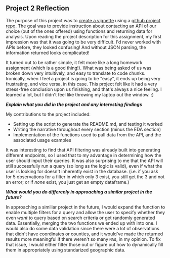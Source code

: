 ##  Project 2 Reflection

The purpose of this project was to [create a vignette](https://mmkahn.github.io/Project2/) using a [github project repo](https://github.com/MMKahn/Project2). The goal was to provide instruction about contacting an API of our choice (out of the ones offered) using functions and returning data for analysis. Upon reading the project description for this assignment, my first impression was that it was going to be very difficult. I'd never worked with APIs before, they looked confusing! And without JSON parsing, the information returned looks complicated!

It turned out to be rather simple, it felt more like a long homework assignment (which is a good thing!). What was being asked of us was broken down very intuitively, and easy to translate to code chunks. Ironically, when I feel a project is going to be "easy", it ends up being very frustrating, and vice versa, in this case. This project felt like it had a very stress-free conclusion upon us finishing, and that's always a nice feeling. I learned a lot, but I didn't feel like throwing my laptop out the window. :)

_**Explain what you did in the project and any interesting findings**_

My contributions to the project included:

- Setting up the script to generate the README.md, and testing it worked
- Writing the narrative throughout every section (minus the EDA section)
- Implementation of the functions used to pull data from the API, and the associated usage examples

It was interesting to find that API filtering was already built into generating different endpoints, so I used that to my advantage in determining how the user should input their queries. It was also surprising to me that the API will still successfully run a query (so long as the logic is valid), even if what the user is looking for doesn't inherently exist in the database. (i.e. if you ask for 5 observations for a filter in which only 3 exist, you still get the 3 and not an error; or if _none_ exist, you just get an empty dataframe.)

_**What would you do differenly in approaching a similar project in the future?**_

In approaching a similiar project in the future, I would expand the function to enable multiple filters for a query and allow the user to specify whether they even _want_ to query based on search criteria or get randomly generated data. Essentially, merging the two functions we ended up with into one. I would also do some data validation since there were a lot of observations that didn't have coordinates or counties, and it would've made the returned results more meaningful if there weren't so many `NA`s, in my opinion. To fix that issue, I would either filter those out or figure out how to dynamically fill them in appropriately using standarized geographic data.
